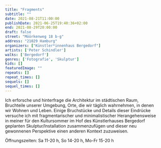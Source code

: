 ```yaml
---
title: "Fragments"
subtitle: ""
date: 2021-08-21T11:00:00
publishDate: 2021-06-25T19:40:36+02:00
end: 2021-08-29T20:00:00
draft: false
street: "Möörkenweg 18 b-g"
address: "21029 Hamburg"
organizers: ["Künstler*innenhaus Bergedorf"]
artists: ['Peter Schindler']
walks: ['Bergedorf']
genres: ['Fotografie', 'Skulptur']
kids: []
featuredImage: ""
repeats: []
repeat_times: []
sequels: []
sequel_times: []
---
```


Ich erforsche und hinterfrage die Architektur im städtischen Raum, Bruchteile unserer Umgebung, Orte, die wir täglich wahrnehmen, in denen wir Wohnen und Leben. Einige Bruchstücke und Details dieser Eindrücke versuche ich mit fragmentarischer und minimalistischer Herangehensweise in meiner für den Kultursommer im Hof des Künstlerhauses Bergedorf geplanten Skulptur/Installation zusammenzufügen und dieser neu gewonnenen Perspektive einen anderen Kontext zuzuweisen.

Öffnungszeiten: Sa 11-20 h, So 14-20 h, Mo-Fr 15-20 h